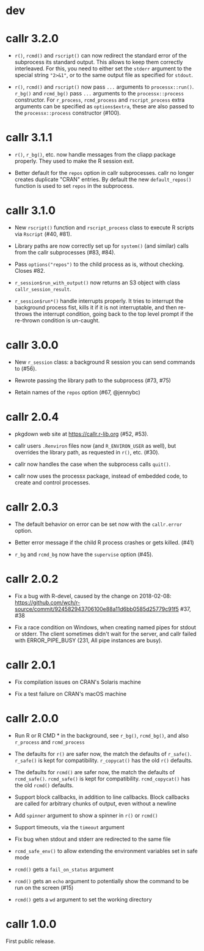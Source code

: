 
# dev

# callr 3.2.0

* `r()`, `rcmd()` and `rscript()` can now redirect the standard error of
  the subprocess its standard output. This allows to keep them correctly
  interleaved. For this, you need to either set the `stderr` argument to
  the special string `"2>&1"`, or to the same output file as specified
  for `stdout`.

* `r()`, `rcmd()` and `rscript()` now pass `...` arguments to
  `processx::run()`. `r_bg()` and `rcmd_bg()` pass `...` arguments to
  the `processx::process` constructor. For `r_process`, `rcmd_process`
  and `rscript_process` extra arguments can be specified as `options$extra`,
  these are also passed to the `processx::process` constructor (#100).

# callr 3.1.1

* `r()`, `r_bg()`, etc. now handle messages from the cliapp package
  properly. They used to make the R session exit.

* Better default for the `repos` option in callr subprocesses. callr no
  longer creates duplicate "CRAN" entries. By default the new
  `default_repos()` function is used to set `repos` in the subprocess.

# callr 3.1.0

* New `rscript()` function and `rscript_process` class to execute
  R scripts via `Rscript` (#40, #81).

* Library paths are now correctly set up for `system()` (and similar)
  calls from the callr subprocesses (#83, #84).

* Pass `options("repos")` to the child process as is, without checking.
  Closes #82.

* `r_session$run_with_output()` now returns an S3 object with class
  `callr_session_result`.

* `r_session$run*()` handle interrupts properly. It tries to interrupt
  the background process fist, kills it if it is not interruptable,
  and then re-throws the interrupt condition, going back to the top level
  prompt if the re-thrown condition is un-caught.

# callr 3.0.0

* New `r_session` class: a background R session you can send commands to
  (#56).

* Rewrote passing the library path to the subprocess (#73, #75)

* Retain names of the `repos` option (#67, @jennybc)

# callr 2.0.4

* pkgdown web site at https://callr.r-lib.org  (#52, #53).

* callr users `.Renviron` files now (and `R_ENVIRON_USER` as well),
  but overrides the library path, as requested in `r()`, etc. (#30).

* callr now handles the case when the subprocess calls `quit()`.

* callr now uses the processx package, instead of embedded code,
  to create and control processes.

# callr 2.0.3

* The default behavior on error can be set now with the `callr.error`
option.

* Better error message if the child R process crashes or gets killed. (#41)

* `r_bg` and `rcmd_bg` now have the `supervise` option (#45).

# callr 2.0.2

* Fix a bug with R-devel, caused by the change on 2018-02-08:
  https://github.com/wch/r-source/commit/924582943706100e88a11d6bb0585d25779c91f5
  #37, #38

* Fix a race condition on Windows, when creating named pipes for stdout
  or stderr. The client sometimes didn't wait for the server, and callr
  failed with ERROR_PIPE_BUSY (231, All pipe instances are busy).

# callr 2.0.1

* Fix compilation issues on CRAN's Solaris machine

* Fix a test failure on CRAN's macOS machine

# callr 2.0.0

* Run R or R CMD * in the background, see `r_bg()`, `rcmd_bg()`,
  and also `r_process` and `rcmd_process`

* The defaults for `r()` are safer now, the match the defaults of
  `r_safe()`. `r_safe()` is kept for compatibility. `r_copycat()` has the
  old `r()` defaults.

* The defaults for `rcmd()` are safer now, the match the defaults of
`rcmd_safe()`. `rcmd_safe()` is kept for compatibility. `rcmd_copycat()`
  has the old `rcmd()` defaults.

* Support block callbacks, in addition to line callbacks. Block callbacks
  are called for arbitrary chunks of output, even without a newline

* Add `spinner` argument to show a spinner in `r()` or `rcmd()`

* Support timeouts, via the `timeout` argument

* Fix bug when stdout and stderr are redirected to the same file

* `rcmd_safe_env()` to allow extending the environment variables set in
  safe mode

* `rcmd()` gets a `fail_on_status` argument

* `rcmd()` gets an `echo` argument to potentially show the command to be
  run on the screen (#15)

* `rcmd()` gets a `wd` argument to set the working directory

# callr 1.0.0

First public release.
